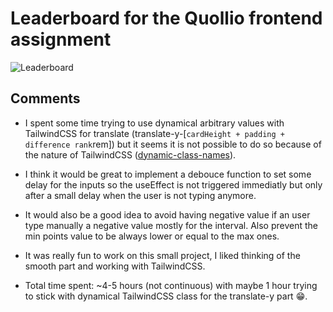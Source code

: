 # Leaderboard for the Quollio frontend assignment

![Leaderboard](https://github.com/johntcha/quollio-frontend-assignment-leaderboard/blob/main/public/images/leaderboard.png)

## Comments

- I spent some time trying to use dynamical arbitrary values with TailwindCSS for translate (translate-y-[`cardHeight + padding + difference rank`rem]) but it seems it is not possible to do so because of the nature of TailwindCSS ([dynamic-class-names](https://tailwindcss.com/docs/content-configuration#dynamic-class-names)).

- I think it would be great to implement a debouce function to set some delay for the inputs so the useEffect is not triggered immediatly but only after a small delay when the user is not typing anymore.

- It would also be a good idea to avoid having negative value if an user type manually a negative value mostly for the interval. Also prevent the min points value to be always lower or equal to the max ones.

- It was really fun to work on this small project, I liked thinking of the smooth part and working with TailwindCSS.

- Total time spent: ~4-5 hours (not continuous) with maybe 1 hour trying to stick with dynamical TailwindCSS class for the translate-y part :grin:.

